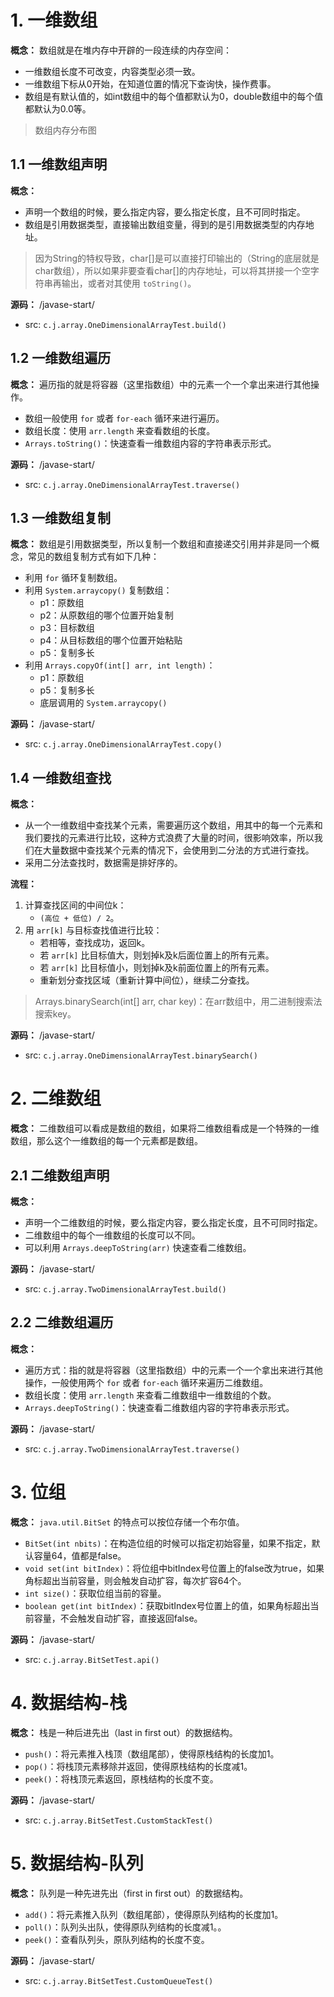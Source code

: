 # 1. 一维数组

**概念：** 数组就是在堆内存中开辟的一段连续的内存空间：
- 一维数组长度不可改变，内容类型必须一致。
- 一维数组下标从0开始，在知道位置的情况下查询快，操作费事。
- 数组是有默认值的，如int数组中的每个值都默认为0，double数组中的每个值都默认为0.0等。

> 数组内存分布图

## 1.1 一维数组声明

**概念：** 
- 声明一个数组的时候，要么指定内容，要么指定长度，且不可同时指定。
- 数组是引用数据类型，直接输出数组变量，得到的是引用数据类型的内存地址。

> 因为String的特权导致，char[]是可以直接打印输出的（String的底层就是char数组），所以如果非要查看char[]的内存地址，可以将其拼接一个空字符串再输出，或者对其使用 `toString()`。

**源码：** /javase-start/
- src: `c.j.array.OneDimensionalArrayTest.build()`

## 1.2 一维数组遍历

**概念：** 遍历指的就是将容器（这里指数组）中的元素一个一个拿出来进行其他操作。
- 数组一般使用 `for` 或者 `for-each` 循环来进行遍历。
- 数组长度：使用 `arr.length` 来查看数组的长度。
- `Arrays.toString()`：快速查看一维数组内容的字符串表示形式。

**源码：** /javase-start/
- src: `c.j.array.OneDimensionalArrayTest.traverse()`

## 1.3 一维数组复制

**概念：** 数组是引用数据类型，所以复制一个数组和直接递交引用并非是同一个概念，常见的数组复制方式有如下几种：
- 利用 `for` 循环复制数组。
- 利用 `System.arraycopy()` 复制数组：
    - p1：原数组
    - p2：从原数组的哪个位置开始复制
    - p3：目标数组
    - p4：从目标数组的哪个位置开始粘贴
    - p5：复制多长
- 利用 `Arrays.copyOf(int[] arr, int length)`：
    - p1：原数组
    - p5：复制多长
    - 底层调用的 `System.arraycopy()`

**源码：** /javase-start/
- src: `c.j.array.OneDimensionalArrayTest.copy()`

## 1.4 一维数组查找

**概念：** 
- 从一个一维数组中查找某个元素，需要遍历这个数组，用其中的每一个元素和我们要找的元素进行比较，这种方式浪费了大量的时间，很影响效率，所以我们在大量数据中查找某个元素的情况下，会使用到二分法的方式进行查找。
- 采用二分法查找时，数据需是排好序的。

**流程：**
1. 计算查找区间的中间位k：
    - `(高位 + 低位) / 2`。
2. 用 `arr[k]` 与目标查找值进行比较：
    - 若相等，查找成功，返回k。
    - 若 `arr[k]` 比目标值大，则划掉k及k后面位置上的所有元素。
    - 若 `arr[k]` 比目标值小，则划掉k及k前面位置上的所有元素。
    - 重新划分查找区域（重新计算中间位），继续二分查找。

> Arrays.binarySearch(int[] arr, char key)：在arr数组中，用二进制搜索法搜索key。

**源码：** /javase-start/
- src: `c.j.array.OneDimensionalArrayTest.binarySearch()`

# 2. 二维数组

**概念：** 二维数组可以看成是数组的数组，如果将二维数组看成是一个特殊的一维数组，那么这个一维数组的每一个元素都是数组。

## 2.1 二维数组声明

**概念：** 
- 声明一个二维数组的时候，要么指定内容，要么指定长度，且不可同时指定。
- 二维数组中的每个一维数组的长度可以不同。
- 可以利用 `Arrays.deepToString(arr)` 快速查看二维数组。

**源码：** /javase-start/
- src: `c.j.array.TwoDimensionalArrayTest.build()`

## 2.2 二维数组遍历

**概念：** 
- 遍历方式：指的就是将容器（这里指数组）中的元素一个一个拿出来进行其他操作，一般使用两个 `for` 或者 `for-each` 循环来遍历二维数组。
- 数组长度：使用 `arr.length` 来查看二维数组中一维数组的个数。
- `Arrays.deepToString()`：快速查看二维数组内容的字符串表示形式。

**源码：** /javase-start/
- src: `c.j.array.TwoDimensionalArrayTest.traverse()`

# 3. 位组

**概念：** `java.util.BitSet` 的特点可以按位存储一个布尔值。
- `BitSet(int nbits)`：在构造位组的时候可以指定初始容量，如果不指定，默认容量64，值都是false。
- `void set(int bitIndex)`：将位组中bitIndex号位置上的false改为true，如果角标超出当前容量，则会触发自动扩容，每次扩容64个。
- `int size()`：获取位组当前的容量。
- `boolean get(int bitIndex)`：获取bitIndex号位置上的值，如果角标超出当前容量，不会触发自动扩容，直接返回false。

**源码：** /javase-start/
- src: `c.j.array.BitSetTest.api()`

# 4. 数据结构-栈

**概念：** 栈是一种后进先出（last in first out）的数据结构。
- `push()`：将元素推入栈顶（数组尾部），使得原栈结构的长度加1。
- `pop()`：将栈顶元素移除并返回，使得原栈结构的长度减1。
- `peek()`：将栈顶元素返回，原栈结构的长度不变。

**源码：** /javase-start/
- src: `c.j.array.BitSetTest.CustomStackTest()`

# 5. 数据结构-队列

**概念：** 队列是一种先进先出（first in first out）的数据结构。
- `add()`：将元素推入队列（数组尾部），使得原队列结构的长度加1。
- `poll()`：队列头出队，使得原队列结构的长度减1。。
- `peek()`：查看队列头，原队列结构的长度不变。

**源码：** /javase-start/
- src: `c.j.array.BitSetTest.CustomQueueTest()`
